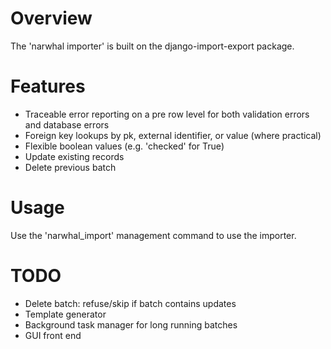# Overview
The 'narwhal importer' is built on the django-import-export package.

# Features
- Traceable error reporting on a pre row level for both validation errors and database errors
- Foreign key lookups by pk, external identifier, or value (where practical)
- Flexible boolean values (e.g. 'checked' for True)
- Update existing records
- Delete previous batch

# Usage
Use the 'narwhal_import' management command to use the importer.

# TODO
- Delete batch: refuse/skip if batch contains updates
- Template generator
- Background task manager for long running batches
- GUI front end
